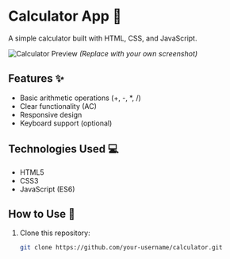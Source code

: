 # Calculator App 🧮

A simple calculator built with HTML, CSS, and JavaScript.

![Calculator Preview](./calculator-screenshot.png) *(Replace with your own screenshot)*

## Features ✨
- Basic arithmetic operations (+, -, *, /)
- Clear functionality (AC)
- Responsive design
- Keyboard support (optional)

## Technologies Used 💻
- HTML5
- CSS3
- JavaScript (ES6)

## How to Use 🚀
1. Clone this repository:
   ```bash
   git clone https://github.com/your-username/calculator.git
